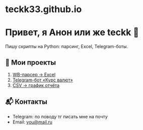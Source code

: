 # teckk33.github.io

# Привет, я Анон или же teckk 👋
Пишу скрипты на Python: парсинг, Excel, Telegram-боты.

## 📂 Мои проекты
1. [WB-парсер → Excel](https://github.com/teckk33/projects/tree/main/wbParser)
2. [Telegram-бот «Курс валют»](https://github.com/YOU/rate-bot)  
3. [CSV → график отчёта](https://github.com/YOU/csv-report)

## 📬 Контакты
- Telegram: по поводу тг писать мне на почту
- Email: you@mail.ru
